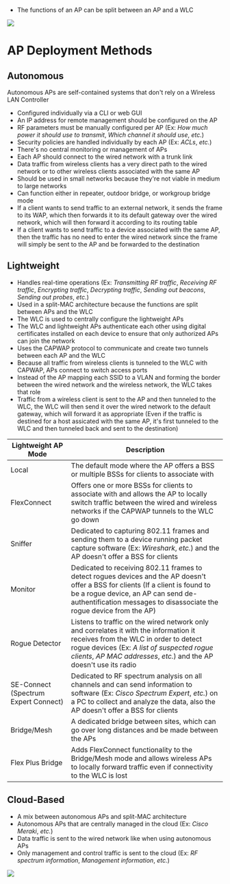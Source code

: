 
* The functions of an AP can be split between an AP and a WLC

![](https://github.com/JonmarCorpuz/SecondBrain/blob/main/Assets/Whitespace.png)

# AP Deployment Methods

## Autonomous

Autonomous APs are self-contained systems that don't rely on a Wireless LAN Controller  

* Configured individually via a CLI or web GUI
* An IP address for remote management should be configured on the AP
* RF parameters must be manually configured per AP (Ex: *How much power it should use to transmit*, *Which channel it should use*, *etc.*)
* Security policies are handled individually by each AP (Ex: *ACLs*, *etc.*)
* There's no central monitoring or management of APs
* Each AP should connect to the wired network with a trunk link
* Data traffic from wireless clients has a very direct path to the wired network or to other wireless clients associated with the same AP
* Should be used in small networks because they're not viable in medium to large networks
* Can function either in repeater, outdoor bridge, or workgroup bridge mode
* If a client wants to send traffic to an external network, it sends the frame to its WAP, which then forwards it to its default gateway over the wired network, which will then forward it according to its routing table
* If a client wants to send traffic to a device associated with the same AP, then the traffic has no need to enter the wired network since the frame will simply be sent to the AP and be forwarded to the destination

## Lightweight

* Handles real-time operations (Ex: *Transmitting RF traffic*, *Receiving RF traffic*, *Encrypting traffic*, *Decrypting traffic*, *Sending out beacons*, *Sending out probes*, *etc.*)
* Used in a split-MAC architecture because the functions are split between APs and the WLC
* The WLC is used to centrally configure the lightweight APs
* The WLC and lightweight APs authenticate each other using digital certificates installed on each device to ensure that only authorized APs can join the network
* Uses the CAPWAP protocol to communicate and create two tunnels between each AP and the WLC
* Because all traffic from wireless clients is tunneled to the WLC with CAPWAP, APs connect to switch access ports
* Instead of the AP mapping each SSID to a VLAN and forming the border between the wired network and the wireless network, the WLC takes that role
* Traffic from a wireless client is sent to the AP and then tunneled to the WLC, the WLC will then send it over the wired network to the default gateway, which will forward it as appropriate (Even if the traffic is destined for a host assicated with the same AP, it's first tunneled to the WLC and then tunneled back and sent to the destination)

| Lightweight AP Mode | Description |
| --- | --- |
| Local | The default mode where the AP offers a BSS or multiple BSSs for clients to associate with |
| FlexConnect | Offers one or more BSSs for clients to associate with and allows the AP to locally switch traffic between the wired and wireless networks if the CAPWAP tunnels to the WLC go down |
| Sniffer | Dedicated to capturing 802.11 frames and sending them to a device running packet capture software (Ex: *Wireshark*, *etc.*) and the AP doesn't offer a BSS for clients |
| Monitor | Dedicated to receiving 802.11 frames to detect rogues devices and the AP doesn't offer a BSS for clients (If a client is found to be a rogue device, an AP can send de-authentification messages to disassociate the rogue device from the AP) |
| Rogue Detector | Listens to traffic on the wired network only and correlates it with the information it receives from the WLC in order to detect rogue devices (Ex: *A list of suspected rogue clients*, *AP MAC addresses*, *etc.*) and the AP doesn't use its radio |
| SE-Connect (Spectrum Expert Connect) | Dedicated to RF spectrum analysis on all channels and can send information to software (Ex: *Cisco Spectrum Expert*, *etc.*) on a PC to collect and analyze the data, also the AP doesn't offer a BSS for clients |
| Bridge/Mesh | A dedicated bridge between sites, which can go over long distances and be made between the APs |
| Flex Plus Bridge | Adds FlexConnect functionality to the Bridge/Mesh mode and allows wireless APs to locally forward traffic even if connectivity to the WLC is lost |

## Cloud-Based

* A mix between autonomous APs and split-MAC architecture
* Autonomous APs that are centrally managed in the cloud (Ex: *Cisco Meraki*, *etc.*)
* Data traffic is sent to the wired network like when using autonomous APs
* Only management and control traffic is sent to the cloud (Ex: *RF spectrum information*, *Management information*, *etc.*)

![](https://github.com/JonmarCorpuz/SecondBrain/blob/main/Assets/Whitespace.png)
